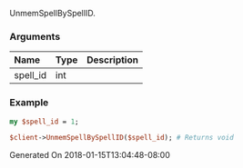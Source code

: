 UnmemSpellBySpellID.
### Arguments
**Name**|**Type**|**Description**
:---|:---|:---
spell_id|int|

### Example

```perl
my $spell_id = 1;

$client->UnmemSpellBySpellID($spell_id); # Returns void
```


Generated On 2018-01-15T13:04:48-08:00